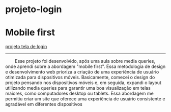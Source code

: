 # projeto-login
<h1>Mobile first</h1>
<a href="https://geffersoncosta.github.io/projeto-login/index.html" target="_blank">projeto tela de login</a>
    <hr>
    <p style="text-indent: 30px;">
          Esse projeto foi desenvolvido,
          após uma aula sobre media queries, onde aprendi sobre a abordagem "mobile first". 
          Essa metodologia de design e desenvolvimento web prioriza a criação de uma experiência de usuário otimizada para dispositivos móveis. 
          Basicamente, comecei o design do projeto pensando nos dispositivos móveis e, em seguida, 
          expandi o layout utilizando media queries para garantir uma boa visualização em telas maiores, como computadores desktop ou tablets. 
          Essa abordagem me permitiu criar um site que oferece uma experiência de usuário consistente e agradável em diferentes dispositivos
    </p>
 

